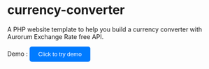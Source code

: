 # currency-converter
A PHP website template to help you build a currency converter with Aurorum Exchange Rate free API.

 Demo : <button onclick="window.open('https://exchange-rate.aurorum.co/dev/demo/', '_blank')" style="padding: 10px 20px; background-color: #007bff; color: white; border: none; border-radius: 5px; cursor: pointer;">Click to try demo</button>

